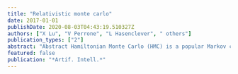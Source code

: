```yaml
---
title: "Relativistic monte carlo"
date: 2017-01-01
publishDate: 2020-08-03T04:43:19.510327Z
authors: ["X Lu", "V Perrone", "L Hasenclever", " others"]
publication_types: ["2"]
abstract: "Abstract Hamiltonian Monte Carlo (HMC) is a popular Markov chain Monte Carlo (MCMC) algorithm that generates proposals for a Metropolis-Hastings algorithm by simulating the dynamics of a Hamiltonian system. However, HMC is sensitive to large time discretizations …"
featured: false
publication: "*Artif. Intell.*"
---
```


